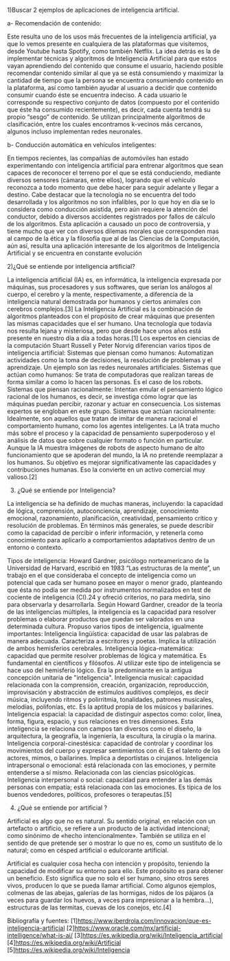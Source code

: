 1)Buscar 2 ejemplos de aplicaciones de inteligencia artificial.

 a- Recomendación de contenido:
	
  Este resulta uno de los usos más frecuentes de la inteligencia artificial, ya que lo vemos presente en cualquiera de las plataformas que visitemos, desde Youtube hasta
Spotify, como también Netflix. La idea detrás es la de implementar técnicas y algoritmos de Inteligencia Artificial para que estos vayan aprendiendo del contenido que
consume el usuario, haciendo posible recomendar contenido similar al que ya se está consumiendo y maximizar la cantidad de tiempo que la persona se encuentra consumiendo
contenido en la plataforma, así como también ayudar al usuario a decidir que contenido consumir cuando éste se encuentra indeciso. A cada usuario le corresponde su
respectivo conjunto de datos (compuesto por el contenido que éste ha consumido recientemente), es decir, cada cuenta tendrá su propio “sesgo” de contenido.
Se utilizan principalmente algoritmos de clasificación, entre los cuales encontramos k-vecinos más cercanos, algunos incluso implementan redes neuronales.

b- Conducción automática en vehículos inteligentes:
	
  En tiempos recientes, las compañías de automóviles han estado experimentando con inteligencia artificial para entrenar algoritmos que sean capaces de reconocer el
terreno por el que se está conduciendo, mediante diversos sensores (cámaras, entre ellos), logrando que el vehículo reconozca a todo momento que debe hacer para seguir
adelante y llegar a destino. Cabe destacar que la tecnología no se encuentra del todo desarrollada y los algoritmos no son infalibles, por lo que hoy en día se lo
considera como conducción asistida, pero aún requiere la atención del conductor, debido a diversos accidentes registrados por fallos de cálculo de los algoritmos. Esta
aplicación a causado un poco de controversia, y tiene mucho que ver con diversos dilemas morales que corresponden mas al campo de la ética y la filosofía que al de las
Ciencias de la Computación, aún así, resulta una aplicación interesante de los algoritmos de Inteligencia Artificial y se encuentra en constante evolución
	


2)¿Qué se entiende por inteligencia artificial?

  La inteligencia artificial (IA) es, en informática, la inteligencia expresada por máquinas, sus procesadores y sus softwares, que serían los análogos al cuerpo, el cerebro y la mente, respectivamente, a diferencia de la inteligencia natural demostrada por humanos y ciertos animales con cerebros complejos.[3]
La Inteligencia Artificial es la combinación de algoritmos planteados con el propósito de crear máquinas que presenten las mismas capacidades que el ser humano. Una tecnología que todavía nos resulta lejana y misteriosa, pero que desde hace unos años está presente en nuestro día a día a todas horas.[1]
Los expertos en ciencias de la computación Stuart Russell y Peter Norvig diferencian varios tipos de inteligencia artificial:
  Sistemas que piensan como humanos:
Automatizan actividades como la toma de decisiones, la resolución de problemas y el aprendizaje. Un ejemplo son las redes neuronales artificiales.
  Sistemas que actúan como humanos:
Se trata de computadoras que realizan tareas de forma similar a como lo hacen las personas. Es el caso de los robots.
  Sistemas que piensan racionalmente:
Intentan emular el pensamiento lógico racional de los humanos, es decir, se investiga cómo lograr que las máquinas puedan percibir, razonar y actuar en consecuencia. Los sistemas expertos se engloban en este grupo.
  Sistemas que actúan racionalmente:
Idealmente, son aquellos que tratan de imitar de manera racional el comportamiento humano, como los agentes inteligentes.
La IA trata mucho más sobre el proceso y la capacidad de pensamiento superpoderoso y el análisis de datos que sobre cualquier formato o función en particular. Aunque la IA muestra imágenes de robots de aspecto humano de alto funcionamiento que se apoderan del mundo, la IA no pretende reemplazar a los humanos. Su objetivo es mejorar significativamente las capacidades y contribuciones humanas. Eso la convierte en un activo comercial muy valioso.[2]


3) ¿Qué se entiende por Inteligencia?

  La inteligencia se ha definido de muchas maneras, incluyendo: la capacidad de lógica, comprensión, autoconciencia, aprendizaje, conocimiento emocional, razonamiento, planificación, creatividad, pensamiento crítico y resolución de problemas. En términos más generales, se puede describir como la capacidad de percibir o inferir información, y retenerla como conocimiento para aplicarlo a comportamientos adaptativos dentro de un entorno o contexto.
  
Tipos de inteligencia:
  Howard Gardner, psicólogo norteamericano de la Universidad de Harvard, escribió en 1983 “Las estructuras de la mente”, un trabajo en el que consideraba el concepto de inteligencia como un potencial que cada ser humano posee en mayor o menor grado, planteando que ésta no podía ser medida por instrumentos normalizados en test de cociente de inteligencia (CI).24​ y ofreció criterios, no para medirla, sino para observarla y desarrollarla.
Según Howard Gardner, creador de la teoría de las inteligencias múltiples, la inteligencia es la capacidad para resolver problemas o elaborar productos que puedan ser valorados en una determinada cultura. Propuso varios tipos de inteligencia, igualmente importantes:
Inteligencia lingüística: capacidad de usar las palabras de manera adecuada. Caracteriza a escritores y poetas. Implica la utilización de ambos hemisferios cerebrales.
Inteligencia lógica-matemática: capacidad que permite resolver problemas de lógica y matemática. Es fundamental en científicos y filósofos. Al utilizar este tipo de inteligencia se hace uso del hemisferio lógico. Era la predominante en la antigua concepción unitaria de "inteligencia".
Inteligencia musical: capacidad relacionada con la comprensión, creación, organización, reproducción, improvisación y abstracción de estímulos auditivos complejos, es decir música, incluyendo ritmos y polirritmia, tonalidades, patrones musicales, melodías, polifonías, etc. Es la aptitud propia de los músicos y bailarines.
Inteligencia espacial: la capacidad de distinguir aspectos como: color, línea, forma, figura, espacio, y sus relaciones en tres dimensiones. Esta inteligencia se relaciona con campos tan diversos como el diseño, la arquitectura, la geografía, la ingeniería, la escultura, la cirugía o la marina.
Inteligencia corporal-cinestésica: capacidad de controlar y coordinar los movimientos del cuerpo y expresar sentimientos con él. Es el talento de los actores, mimos, o bailarines. Implica a deportistas o cirujanos.
Inteligencia intrapersonal o emocional: está relacionada con las emociones, y permite entenderse a sí mismo. Relacionada con las ciencias psicológicas.
Inteligencia interpersonal o social: capacidad para entender a las demás personas con empatía; está relacionada con las emociones. Es típica de los buenos vendedores, políticos, profesores o terapeutas.[5]
 
4) ¿Qué se entiende por artificial ?

Artificial es algo que no es natural. Su sentido original, en relación con un artefacto o artificio, se refiere a un producto de la actividad intencional; como sinónimo de «hecho intencionalmente». También se utiliza en el sentido de que pretende ser o mostrar lo que no es, como un sustituto de lo natural; como en césped artificial o edulcorante artificial.

Artificial es cualquier cosa hecha con intención y propósito, teniendo la capacidad de modificar su entorno para ello. Este propósito es para obtener un beneficio. Esto significa que no solo el ser humano, sino otros seres vivos, producen lo que se pueda llamar artificial. Como algunos ejemplos, colmenas de las abejas, galerías de las hormigas, nidos de los pájaros (a veces para guardar los huevos, a veces para impresionar a la hembra...), estructuras de las termitas, cuevas de los conejos, etc.[4]



Bibliografía y fuentes:
[1]https://www.iberdrola.com/innovacion/que-es-inteligencia-artificial
[2]https://www.oracle.com/mx/artificial-intelligence/what-is-ai/
[3]https://es.wikipedia.org/wiki/Inteligencia_artificial 
[4]https://es.wikipedia.org/wiki/Artificial
[5]https://es.wikipedia.org/wiki/Inteligencia
